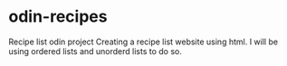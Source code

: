 # odin-recipes
Recipe list odin project
Creating a recipe list website using html.
I will be using ordered lists and unorderd lists to do so.